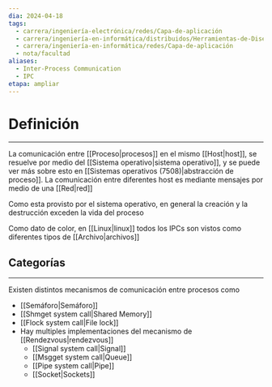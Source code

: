 ```yaml
---
dia: 2024-04-18
tags:
  - carrera/ingeniería-electrónica/redes/Capa-de-aplicación
  - carrera/ingeniería-en-informática/distribuidos/Herramientas-de-Diseño
  - carrera/ingeniería-en-informática/redes/Capa-de-aplicación
  - nota/facultad
aliases:
  - Inter-Process Communication
  - IPC
etapa: ampliar
---
```

# Definición
---
La comunicación entre [[Proceso|procesos]] en el mismo [[Host|host]], se resuelve por medio del [[Sistema operativo|sistema operativo]], y se puede ver más sobre esto en [[Sistemas operativos (7508)|abstracción de proceso]]. La comunicación entre diferentes host es mediante mensajes por medio de una [[Red|red]]

Como esta provisto por el sistema operativo, en general la creación y la destrucción exceden la vida del proceso

Como dato de color, en [[Linux|linux]] todos los IPCs son vistos como diferentes tipos de [[Archivo|archivos]]

## Categorías
---
Existen distintos mecanismos de comunicación entre procesos como
* [[Semáforo|Semáforo]]
* [[Shmget system call|Shared Memory]]
* [[Flock system call|File lock]]
* Hay multiples implementaciones del mecanismo de [[Rendezvous|rendezvous]]
    * [[Signal system call|Signal]]
    * [[Msgget system call|Queue]]
    * [[Pipe system call|Pipe]]
    * [[Socket|Sockets]]